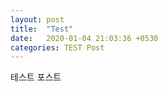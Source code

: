 ```yaml
---
layout: post
title:  "Test"
date:   2020-01-04 21:03:36 +0530
categories: TEST Post
---
```

테스트 포스트

